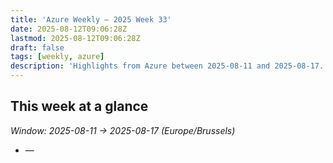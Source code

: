 ```yaml
---
title: 'Azure Weekly – 2025 Week 33'
date: 2025-08-12T09:06:28Z
lastmod: 2025-08-12T09:06:28Z
draft: false
tags: [weekly, azure]
description: 'Highlights from Azure between 2025-08-11 and 2025-08-17.'
---
```

## This week at a glance
_Window: 2025-08-11 → 2025-08-17 (Europe/Brussels)_

- **[]()** — 

